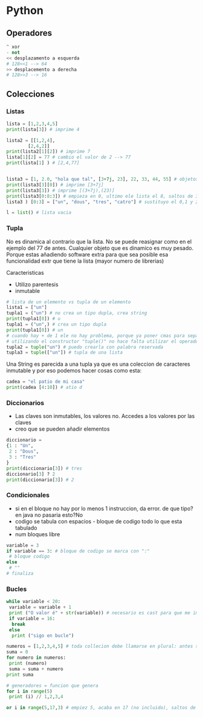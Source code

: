 # Python

## Operadores

```python
^ xor
- not
<< desplazamento a esquerda
# 128<<1 --> 64
>> desplacemento a derecha
# 128>>3 --> 16
```

## Colecciones

### Listas

```python
lista = [1,2,3,4,5]
print(lista[3]) # imprime 4

lista2 = [[1,2,4],
        [2,4,2]]
print(lista2[1][2]) # imprime 7
lista[1][2] = 77 # cambio el valor de 2 --> 77
print(lista[1] ) # [2,4,77]


lista3 = [1, 2.0, "hola que tal", [3+7j, 23], 22, 33, 44, 55] # objetos:entero,float,string,lista
print(lista3[3][0]) # imprime [3+7j]
print(lista3[3]) # imprime [(3+7j),(23)]
print(lista3[0:8:3]) # empieza en 0, ultimo ele lista el 8, saltos de 3. imprime: [1,[(3+7j),23],44]
lista3 ) [0:3] = ["un", "dous", "tres", "catro"] # sustituyo el 0,1 y 2 por eso. imprime ["un", "dous", "tres", "catro", [3+7j, 23], 22, 33, 44, 55]

l = list() # lista vacia
```

### Tupla
No es dinamica al contrario que la lista. No se puede reasignar como en el ejemplo del 77 de antes.
Cualquier objeto que es dinamico es muy pesado. Porque estas añadiendo software extra para que sea posible esa funcionalidad extr que tiene la lista (mayor numero de librerias)

Caracteristicas
* Utilizo parentesis
* inmutable

```python
# lista de un elemento vs tupla de un elemento
lista1 = ["un"]
tupla1 = ("un") # no crea un tipo dupla, crea string
print(tupla1[0]) # u
tupla1 = ("un",) # crea un tipo dupla
print(tupla1[0]) # un
# cuando hay + de 1 ele no hay problema, porque ya poner cmas para separar los distintos elementos
# utilizando el constructor "tuple()" no hace falta utilizar el operador ","
tupla2 = tuple("un") # puedo crearla con palabra reservada
tupla3 = tuple(["un"]) # tupla de una lista
```

Una String es parecida a una tupla ya que es una coleccion de caracteres inmutable y por eso podemos hacer cosas como esta:

```python
cadea = "el patio de mi casa"
print(cadea [4:10]) # atio d
```

### Diccionarios
* Las claves son inmutables, los valores no. Accedes a los valores por las claves
* creo que se pueden añadir elementos

```python
diccionario =
{1 : "Un",
 2 : "Dous",
 3 : "Tres"
}
print(diccionario[3]) # tres
diccionario[3] ? 2
print(diccionario[3]) # 2

```

### Condicionales
* si en el bloque no hay por lo menos 1 instruccion, da error. de que tipo? en java
no pasaria esto?No
* codigo se tabula con espacios - bloque de codigo todo lo que esta tabulado
* num bloques libre

```python
variable = 3
if variable == 3: # bloque de codigo se marca con ":"
 # bloque codigo
else
 # ""
# finaliza
```

### Bucles
```python
while variable < 20:
 variable = variable + 1
 print ("O valor é" + str(variable)) # necesario es cast para que me imprima el int
 if variable = 16:
  break
 else
  print ("sigo en bucle")

numeros = [1,2,3,4,5] # toda collecion debe llamarse en plural: antes se llamaba "lista", lista no dice nada, es muy generico
suma = 0
for numero in numeros:
 print (numero)
 suma = suma + numero
print suma

# generadores = funcion que genera
for i in range(5)
 print (i) // 1,2,3,4

or i in range(5,17,3) # empiez 5, acaba en 17 (no incluido), saltos de 3 en 3
```






